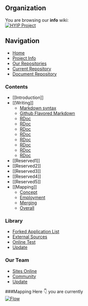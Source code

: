 ## Organization
You are browsing our **info** wiki:        
[![HYIP Project](https://avatars2.githubusercontent.com/u/8466209?v=3&s=460)](https://github.com/hyip)    
## Navigation
* [Home](https://github.com/hyip)
* [Project Info](https://github.com/hyip/info)
* [Our Repositories](https://github.com/hyip?tab=repositories)
* [Current Repository](https://github.com/hyip/info)
* [Document Repository](https://github.com/hyip/info/wiki)

### Contents
* [[Introduction]]
* [[Writing]]
    * [Markdown syntax]([Writing]-Markdown-syntax)
    * [Github Flavored Markdown]([Writing]-Github-Flavored-Markdown)
    * [RDoc]([Writing]-RDoc)
    * [RDoc]([Writing]-RDoc)
    * [RDoc]([Writing]-RDoc)
    * [RDoc]([Writing]-RDoc)
    * [RDoc]([Writing]-RDoc)
    * [RDoc]([Writing]-RDoc)
    * [RDoc]([Writing]-RDoc)
    * [RDoc]([Writing]-RDoc)
* [[Reserved1]]
* [[Reserved2]]
* [[Reserved3]]
* [[Reserved4]]
* [[Reserved5]]
* [[Mapping]]
    * [Concept]([Mapping]-Concept)
    * [Employment]([Mapping]-Employment)
    * [Merging]([Mapping]-Merging)
    * [Overall]([Mapping]-Overall)

### Library
* [Forked Application List](%5BHOW-TO%5D-Installation)
* [External Sources](%5BHOW-TO%5D-How-To-Blog)
* [Online Test](%5BHOW-TO%5D-Pagination)
* [Update](%5BHOW-TO%5D-Using-Nginx-with-Phile)

### Our Team
* [Sites Online](%5BCOMMUNITY%5D-Sites-using-Phile)
* [Community](%5BCOMMUNITY%5D-Plugins)
* [Update](%5BCOMMUNITY%5D-Themes)

###Mapping
Here :point_down: you are currently         
[![Flow](https://hyipworld.github.io/images/github/doc/info.png)]([Mapping]-Overall)    